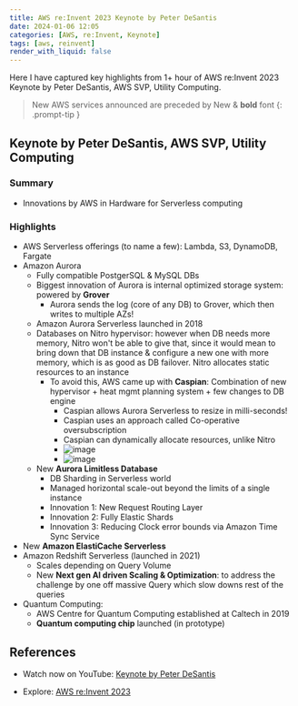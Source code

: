 ```yaml
---
title: AWS re:Invent 2023 Keynote by Peter DeSantis
date: 2024-01-06 12:05
categories: [AWS, re:Invent, Keynote]
tags: [aws, reinvent]
render_with_liquid: false
---
```


Here I have captured key highlights from 1+ hour of AWS re:Invent 2023 Keynote by  Peter DeSantis, AWS SVP, Utility Computing. 

> New AWS services announced are preceded by New &amp; **bold** font
{: .prompt-tip }

## Keynote by Peter DeSantis, AWS SVP, Utility Computing

### Summary

- Innovations by AWS in Hardware for Serverless computing

### Highlights

- AWS Serverless offerings (to name a few): Lambda, S3, DynamoDB, Fargate
- Amazon Aurora
    - Fully compatible PostgerSQL & MySQL DBs
    - Biggest innovation of Aurora is internal optimized storage system: powered by **Grover**
        - Aurora sends the log (core of any DB) to Grover, which then writes to multiple AZs!
    - Amazon Aurora Serverless launched in 2018
    - Databases on Nitro hypervisor: however when DB needs more memory, Nitro won't be able to give that, since it would mean to bring down that DB instance & configure a new one with more memory, which is as good as DB failover. Nitro allocates static resources to an instance
        - To avoid this, AWS came up with **Caspian**: Combination of new hypervisor + heat mgmt planning system + few changes to DB engine
            - Caspian allows Aurora Serverless to resize in milli-seconds!
            - Caspian uses an approach called Co-operative oversubscription
            - Caspian can dynamically allocate resources, unlike Nitro
            - ![image](/assets/img/posts/2024-01-06-aws-reinvent-2023-keynote-peter-desantis/caspian-1.png)
            - ![image](/assets/img/posts/2024-01-06-aws-reinvent-2023-keynote-peter-desantis/caspian-2.png)            
    - New **Aurora Limitless Database** 
        - DB Sharding in Serverless world
        - Managed horizontal scale-out beyond the limits of a single instance
        - Innovation 1: New Request Routing Layer
        - Innovation 2: Fully Elastic Shards
        - Innovation 3: Reducing Clock error bounds via Amazon Time Sync Service
- New **Amazon ElastiCache Serverless**
- Amazon Redshift Serverless (launched in 2021)
    - Scales depending on Query Volume
    - New **Next gen AI driven Scaling & Optimization**: to address the challenge by one off massive Query which slow downs rest of the queries
- Quantum Computing:
    - AWS Centre for Quantum Computing established at Caltech in 2019
    - **Quantum computing chip** launched (in prototype)

## References

- Watch now on YouTube: <a href="https://youtu.be/pJG6nmR7XxI?si=8P58ah_gP_SqVsW3" target="_blank">Keynote by Peter DeSantis</a>

- Explore: <a href="https://reinvent.awsevents.com/keynotes/" target="_blank">AWS re:Invent 2023</a>

